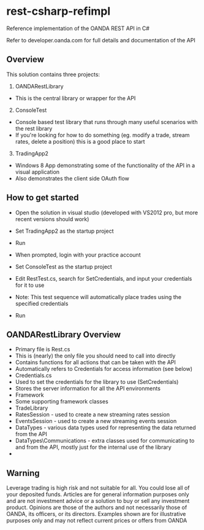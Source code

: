 rest-csharp-refimpl
===================

Reference implementation of the OANDA REST API in C#

Refer to developer.oanda.com for full details and documentation of the API

## Overview

This solution contains three projects:

1. OANDARestLibrary
  * This is the central library or wrapper for the API
2. ConsoleTest
  * Console based test library that runs through many useful scenarios with the rest library
  * If you're looking for how to do something (eg. modify a trade, stream rates, delete a position) this is a good place to start
3. TradingApp2
  * Windows 8 App demonstrating some of the functionality of the API in a visual application
  * Also demonstrates the client side OAuth flow

## How to get started

* Open the solution in visual studio (developed with VS2012 pro, but more recent versions should work)
* Set TradingApp2 as the startup project
* Run
* When prompted, login with your practice account

* Set ConsoleTest as the startup project
* Edit RestTest.cs, search for SetCredentials, and input your credentials for it to use
 * Note: This test sequence will automatically place trades using the specified credentials
* Run

## OANDARestLibrary Overview

* Primary file is Rest.cs
 * This is (nearly) the only file you should need to call into directly
 * Contains functions for all actions that can be taken with the API
 * Automatically refers to Credentials for access information (see below)
* Credentials.cs
 * Used to set the credentials for the library to use (SetCredentials)
 * Stores the server information for all the API environments
* Framework
 * Some supporting framework classes
* TradeLibrary
 * RatesSession - used to create a new streaming rates session
 * EventsSession - used to create a new streaming events session
 * DataTypes - various data types used for representing the data returned from the API
 * DataTypes\Communications - extra classes used for communicating to and from the API, mostly just for the internal use of the library
 * 
 
## Warning
Leverage trading is high risk and not suitable for all. You could lose all of your deposited funds. Articles are for general information purposes only and are not investment advice or a solution to buy or sell any investment product. Opinions are those of the authors and not necessarily those of OANDA, its officers, or its directors. Examples shown are for illustrative purposes only and may not reflect current prices or offers from OANDA


